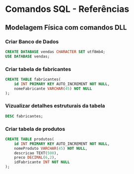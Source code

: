 # Comandos SQL - Referências 

## Modelagem Física com comandos DLL

### Criar Banco de Dados

```SQL
CREATE DATABASE vendas CHARACTER SET utf8mb4;
USE DATABASE vendas;
```

### Criar tabela de fabricantes

```SQL
CREATE TABLE fabricantes(
    id INT PRIMARY KEY AUTO_INCREMENT NOT NULL,
    nomeFabricante VARCHAR(45) NOT NULL
);
```

### Vizualizar detalhes estruturais da tabela

```SQL
DESC fabricantes;
```

### Criar tabela de produtos

```SQL
CREATE TABLE produtos(
    id INT PRIMARY KEY AUTO_INCREMENT NOT NULL,
    nomeProduto VARCHAR(45) NOT NULL,
    descricao TEXT(500),
    preco DECIMAL(6,2),
    idFabricante INT NOT NULL
);
```


